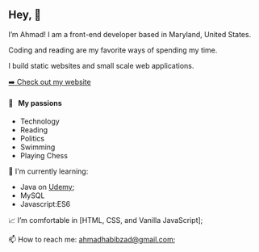 ## Hey, :wave:

I’m Ahmad! I am a front-end developer based in Maryland, United States.

Coding and reading are my favorite ways of spending my time.

I build static websites and small scale web applications.

<p><a href="https://habibzad.com/" target="_blank">➡️ Check out my website</a></p>

#### 🧡 &nbsp;&nbsp;My passions

* Technology 
* Reading
* Politics
* Swimming
* Playing Chess

:page_with_curl: I'm currently learning:
- Java on [Udemy](https://www.udemy.com/course/decoding-ap-computer-science-a/); 
- MySQL
- Javascript:ES6

📈 I’m comfortable in [HTML, CSS, and Vanilla JavaScript];

📫 How to reach me: <ahmadhabibzad@gmail.com>;
